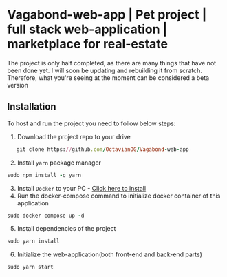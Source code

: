 # Vagabond-web-app | Pet project | full stack web-application | marketplace for real-estate
The project is only half completed, as there are many things that have not been done yet. I will soon be updating and rebuilding it from scratch. Therefore, what you're seeing at the moment can be considered a beta version
## Installation
To host and run the project you need to follow below steps:
1. Download the project repo to your drive
```ruby
   git clone https://github.com/OctavianOG/Vagabond-web-app
   ```
2. Install `yarn` package manager
```ruby
sudo npm install -g yarn
```
3. Install `Docker` to your PC - [Click here to install](https://docs.docker.com/engine/install/)
4. Run the docker-compose command to initialize docker container of this application
```ruby
sudo docker compose up -d
   ```
5. Install dependencies of the project
```ruby
sudo yarn install
```
6. Initialize the web-application(both front-end and back-end parts)
```ruby
sudo yarn start
```
